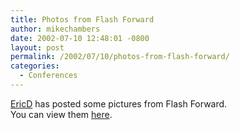 ```yaml
---
title: Photos from Flash Forward
author: mikechambers
date: 2002-07-10 12:48:01 -0800
layout: post
permalink: /2002/07/10/photos-from-flash-forward/
categories:
  - Conferences
---
```



[EricD][1] has posted some pictures from Flash Forward.  
You can view them [here][2].

 [1]: http://www.ericd.net
 [2]: http://www.ericd.net/ff2k2_ed/